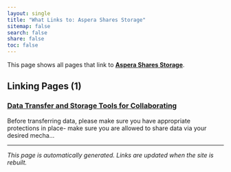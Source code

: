 ```yaml
---
layout: single
title: "What Links to: Aspera Shares Storage"
sitemap: false
search: false
share: false
toc: false
---
```


This page shows all pages that link to **[Aspera Shares Storage](/scicomputing/store_aspera_shares/)**.

## Linking Pages (1)

### [Data Transfer and Storage Tools for Collaborating](/scicomputing/store_collaboration/)

Before transferring data, please make sure you have appropriate protections in place- make sure you are allowed to share data via your desired mecha...

---


*This page is automatically generated. Links are updated when the site is rebuilt.*
